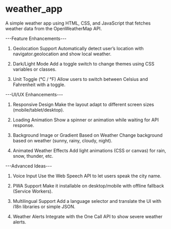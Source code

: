 # weather_app
A simple weather app using HTML, CSS, and JavaScript that fetches weather data from the OpenWeatherMap API.

---Feature Enhancements---
1. Geolocation Support
Automatically detect user’s location with navigator.geolocation and show local weather.

2. Dark/Light Mode
Add a toggle switch to change themes using CSS variables or classes.

3. Unit Toggle (°C / °F)
Allow users to switch between Celsius and Fahrenheit with a toggle.

 ---UI/UX Enhancements--- 
1. Responsive Design
Make the layout adapt to different screen sizes (mobile/tablet/desktop).

2. Loading Animation
Show a spinner or animation while waiting for API response.

3. Background Image or Gradient Based on Weather
Change background based on weather (sunny, rainy, cloudy, night).

4. Animated Weather Effects
Add light animations (CSS or canvas) for rain, snow, thunder, etc.

---Advanced Ideas---
1. Voice Input
Use the Web Speech API to let users speak the city name.

2. PWA Support
Make it installable on desktop/mobile with offline fallback (Service Workers).

3. Multilingual Support
Add a language selector and translate the UI with i18n libraries or simple JSON.

4. Weather Alerts
Integrate with the One Call API to show severe weather alerts.
